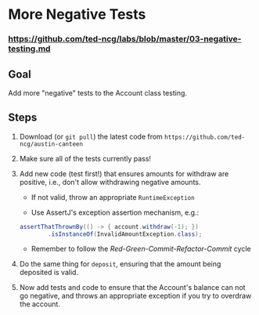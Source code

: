 # More Negative Tests

### https://github.com/ted-ncg/labs/blob/master/03-negative-testing.md

## Goal

Add more "negative" tests to the Account class testing.

## Steps

1. Download (or `git pull`) the latest code from `https://github.com/ted-ncg/austin-canteen`

1. Make sure all of the tests currently pass!

1. Add new code (test first!) that ensures amounts for withdraw are positive, i.e., don't allow withdrawing negative amounts.

    * If not valid, throw an appropriate `RuntimeException`
    
    * Use AssertJ's exception assertion mechanism, e.g.:
    
    ```java
    assertThatThrownBy(() -> { account.withdraw(-1); })
            .isInstanceOf(InvalidAmountException.class);
    ```
    
    * Remember to follow the *Red-Green-Commit-Refactor-Commit* cycle

1. Do the same thing for `deposit`, ensuring that the amount being deposited is valid.

1. Now add tests and code to ensure that the Account's balance can not go negative, and throws an appropriate exception if you try to overdraw the account.

